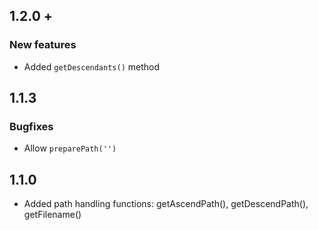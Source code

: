 ## 1.2.0 +

### New features

* Added `getDescendants()` method

## 1.1.3

### Bugfixes

* Allow `preparePath('')` 

## 1.1.0
* Added path handling functions: getAscendPath(), getDescendPath(), getFilename()
